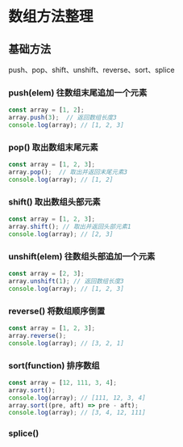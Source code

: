 # 数组方法整理

## 基础方法

push、pop、shift、unshift、reverse、sort、splice

### push(elem) 往数组末尾追加一个元素

```js
const array = [1, 2];
array.push(3);  // 返回数组长度3
console.log(array); // [1, 2, 3]
```

### pop() 取出数组末尾元素

```js
const array = [1, 2, 3];
array.pop();  // 取出并返回末尾元素3
console.log(array); // [1, 2]
```

### shift() 取出数组头部元素

```js
const array = [1, 2, 3];
array.shift(); // 取出并返回头部元素1
console.log(array); // [2, 3]
```

### unshift(elem) 往数组头部追加一个元素

```js
const array = [2, 3];
array.unshift(1); // 返回数组长度3
console.log(array); // [1, 2, 3]
```

### reverse() 将数组顺序倒置

```js
const array = [1, 2, 3];
array.reverse();
console.log(array); // [3, 2, 1]
```

### sort(function) 排序数组

```js
const array = [12, 111, 3, 4];
array.sort();
console.log(array); // [111, 12, 3, 4]
array.sort((pre, aft) => pre - aft);
console.log(array); // [3, 4, 12, 111]
```

### splice()
